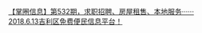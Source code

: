   
[【掌圈信息】第532期，求职招聘、房屋租售、本地服务······](http://www.dianyue.me/archives/793/1u1ddeizq0ec7tpa/)  
[2018.6.13吉利区免费便民信息平台！](http://www.dianyue.me/archives/466/xb4avkxzo9dkfjfm/)
